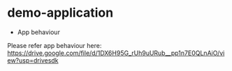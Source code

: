 # demo-application
* App behaviour

Please refer app behaviour here: https://drive.google.com/file/d/1DX6H95G_rUh9uURub__pp1n7E0QLnAiO/view?usp=drivesdk
